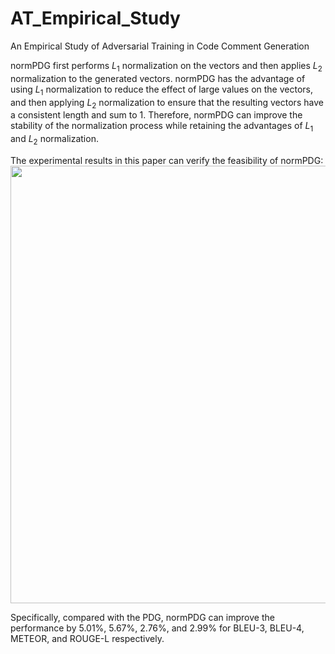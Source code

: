 # AT_Empirical_Study
An Empirical Study of Adversarial Training in Code Comment Generation

normPDG first performs $L_1$ normalization on the vectors and then applies $L_2$ normalization to the generated vectors.
normPDG has the advantage of  using $L_1$ normalization to reduce the effect of large values on the vectors, and then applying $L_2$ normalization to ensure that the resulting vectors have a consistent length and sum to 1. 
Therefore, normPDG can improve the stability of the normalization process while retaining the advantages of $L_1$ and $L_2$ normalization.

The experimental results in this paper can verify the feasibility of normPDG:
<img src="https://user-images.githubusercontent.com/93321396/224938336-42ca251f-11d9-4495-80ac-8ab470c7cd3a.png" width = "700" />

Specifically, compared with the PDG, normPDG can improve the performance by 5.01\%, 5.67\%, 2.76\%, and 2.99\% for BLEU-3, BLEU-4, METEOR, and ROUGE-L respectively.
